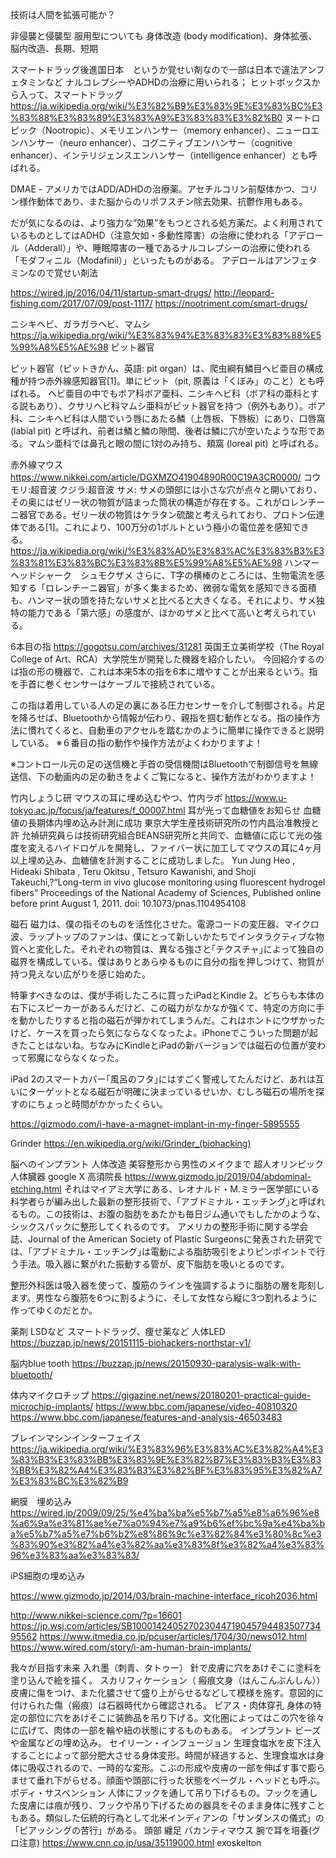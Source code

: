 技術は人間を拡張可能か？

非侵襲と侵襲型
服用型についても
身体改造 (body modification)、身体拡張、脳内改造、長期、短期

スマートドラッグ後進国日本　というか覚せい剤なので一部は日本で違法アンフェタミンなど
ナルコレプシーやADHDの治療に用いられる；
ヒットボックスから入って、スマートドラッグ
https://ja.wikipedia.org/wiki/%E3%82%B9%E3%83%9E%E3%83%BC%E3%83%88%E3%83%89%E3%83%A9%E3%83%83%E3%82%B0
ヌートロピック（Nootropic）、メモリエンハンサー（memory enhancer）、ニューロエンハンサー（neuro enhancer）、コグニティブエンハンサー（cognitive enhancer）、インテリジェンスエンハンサー（intelligence enhancer）とも呼ばれる。

DMAE - アメリカではADD/ADHDの治療薬。アセチルコリン前駆体かつ、コリン様作動体であり、また脳からのリポフスチン除去効果、抗鬱作用もある。

だが気になるのは、より強力な“効果”をもつとされる処方薬だ。よく利用されているものとしてはADHD（注意欠如・多動性障害）の治療に使われる「アデロール（Adderall）」や、睡眠障害の一種であるナルコレプシーの治療に使われる「モダフィニル（Modafinil）」といったものがある。
アデロールはアンフェタミンなので覚せい剤法

https://wired.jp/2016/04/11/startup-smart-drugs/
http://leopard-fishing.com/2017/07/09/post-1117/
https://nootriment.com/smart-drugs/


ニシキヘビ、ガラガラヘビ、マムシ
https://ja.wikipedia.org/wiki/%E3%83%94%E3%83%83%E3%83%88%E5%99%A8%E5%AE%98
ピット器官

ピット器官（ピットきかん、英語: pit organ）は、爬虫綱有鱗目ヘビ亜目の構成種が持つ赤外線感知器官[1]。単にピット（pit, 原義は「くぼみ」のこと）とも呼ばれる。
ヘビ亜目の中でもボア科ボア亜科、ニシキヘビ科（ボア科の亜科とする説もあり）、クサリヘビ科マムシ亜科がピット器官を持つ（例外もあり）。ボア科、ニシキヘビ科は人間でいう唇にあたる鱗（上唇板、下唇板）にあり、口唇窩 (labial pit) と呼ばれ、前者は鱗と鱗の隙間、後者は鱗に穴が空いたような形である。マムシ亜科では鼻孔と眼の間に1対のみ持ち、頬窩 (loreal pit) と呼ばれる。



赤外線マウス
https://www.nikkei.com/article/DGXMZO41904890R00C19A3CR0000/
コウモリ:超音波
クジラ:超音波
サメ: サメの頭部には小さな穴が点々と開いており、その奥にはゼリー状の物質が詰まった筒状の構造が存在する。これがロレンチーニ器官である。ゼリー状の物質はケラタン硫酸と考えられており、プロトン伝達体である[1]。これにより、100万分の1ボルトという極小の電位差を感知できる。
https://ja.wikipedia.org/wiki/%E3%83%AD%E3%83%AC%E3%83%B3%E3%83%81%E3%83%BC%E3%83%8B%E5%99%A8%E5%AE%98
ハンマーヘッドシャーク　シュモクザメ
さらに、T字の横棒のところには、生物電流を感知する「ロレンチーニ器官」が多く集まるため、微弱な電気を感知できる面積も、ハンマー状の頭を持たないサメと比べると大きくなる。それにより、サメ独特の能力である「第六感」の感度が、ほかのサメと比べて高いと考えられている。




6本目の指
https://gogotsu.com/archives/31281
英国王立美術学校（The Royal College of Art、RCA）大学院生が開発した機器を紹介したい。
今回紹介するのは指の形の機器で、これは本来5本の指を6本に増やすことが出来るという。指を手首に巻くセンサーはケーブルで接続されている。

この指は着用している人の足の裏にある圧力センサーを介して制御される。片足を降ろせば、Bluetoothから情報が伝わり、親指を掴む動作となる。指の操作方法に慣れてくると、自動車のアクセルを踏むかのように簡単に操作できると説明している。
※６番目の指の動作や操作方法がよくわかりますよ！

※コントロール元の足の送信機と手首の受信機間はBluetoothで制御信号を無線送信、下の動画内の足の動きをよくご覧になると、操作方法がわかりますよ！


竹内しょうじ研
マウスの耳に埋め込むやつ、竹内ラボ
https://www.u-tokyo.ac.jp/focus/ja/features/f_00007.html
耳が光って血糖値をお知らせ 血糖値の長期体内埋め込み計測に成功
東京大学生産技術研究所の竹内昌治准教授と許 允禎研究員らは技術研究組合BEANS研究所と共同で、血糖値に応じて光の強度を変えるハイドロゲルを開発し、ファイバー状に加工してマウスの耳に4ヶ月以上埋め込み、血糖値を計測することに成功しました。
Yun Jung Heo , Hideaki Shibata , Teru Okitsu , Tetsuro Kawanishi, and Shoji Takeuchi,?“Long-term in vivo glucose monitoring using fluorescent hydrogel fibers”
Proceedings of the National Academy of Sciences, Published online before print August 1, 2011. doi: 10.1073/pnas.1104954108


磁石
磁力は、僕の指そのものを活性化させた。電源コードの変圧器、マイクロ波、ラップトップのファンは、僕にとって新しいかたちでインタラクティブな物質へと変化した。それぞれの物質は、異なる強さと｢テクスチャ｣によって独自の磁界を構成している。僕はありとあらゆるものに自分の指を押しつけて、物質が持つ見えない広がりを感じ始めた。

特筆すべきなのは、僕が手術したころに買ったiPadとKindle 2。どちらも本体の右下にスピーカーがあるんだけど、この磁力がなかなか強くて、特定の方向に手を動かしたりすると指の磁石が弾かれてしまうんだ。これはホントにウザかったけど、ケースを買ったら気にならなくなったよ。iPhoneでこういった問題が起きたことはないね。ちなみにKindleとiPadの新バージョンでは磁石の位置が変わって邪魔にならなくなった。

iPad 2のスマートカバー｢風呂のフタ｣にはすごく警戒してたんだけど、あれは互いにターゲットとなる磁石が明確に決まっているせいか、むしろ磁石の場所を探すのにちょっと時間がかかったくらい。

https://gizmodo.com/i-have-a-magnet-implant-in-my-finger-5895555

Grinder
https://en.wikipedia.org/wiki/Grinder_(biohacking)

脳へのインプラント
人体改造
美容整形から男性のメイクまで
超人オリンピック
人体臓器
google X
高須院長
https://www.gizmodo.jp/2019/04/abdominal-etching.html
それはマイアミ大学にある、レオナルド・M.ミラー医学部にいる科学者らが編み出した最新の整形技術で、｢アブドミナル・エッチング｣と呼ばれるもの。この技術は、お腹の脂肪をあたかも毎日ジム通いでもしたかのような、シックスパックに整形してくれるのです。
アメリカの整形手術に関する学会誌、Journal of the American Society of Plastic Surgeonsに発表された研究では、｢アブドミナル・エッチング｣は電動による脂肪吸引をよりピンポイントで行う手法。吸入器に繋がれた振動する管が、皮下脂肪を吸いとるのです。

整形外科医は吸入器を使って、腹筋のラインを強調するように脂肪の層を彫刻します。男性なら腹筋を6つに割るように、そして女性なら縦に3つ割れるように作ってゆくのだとか。



薬剤 LSDなど
スマートドラッグ、痩せ薬など
人体LED
https://buzzap.jp/news/20151115-biohackers-northstar-v1/

脳内blue tooth
https://buzzap.jp/news/20150930-paralysis-walk-with-bluetooth/

体内マイクロチップ
https://gigazine.net/news/20180201-practical-guide-microchip-implants/
https://www.bbc.com/japanese/video-40810320
https://www.bbc.com/japanese/features-and-analysis-46503483

ブレインマシンインターフェイス
https://ja.wikipedia.org/wiki/%E3%83%96%E3%83%AC%E3%82%A4%E3%83%B3%E3%83%BB%E3%83%9E%E3%82%B7%E3%83%B3%E3%83%BB%E3%82%A4%E3%83%B3%E3%82%BF%E3%83%95%E3%82%A7%E3%83%BC%E3%82%B9

網膜　埋め込み
https://wired.jp/2009/09/25/%e4%ba%ba%e5%b7%a5%e8%a6%96%e8%a6%9a%e3%81%ae%e7%a0%94%e7%a9%b6%ef%bc%9a%e4%ba%ba%e5%b7%a5%e7%b6%b2%e8%86%9c%e3%82%84%e3%80%8c%e3%83%90%e3%82%a4%e3%82%aa%e3%83%8f%e3%82%a4%e3%83%96%e3%83%aa%e3%83%83/

iPS細胞の埋め込み


https://www.gizmodo.jp/2014/03/brain-machine-interface_ricoh2036.html

http://www.nikkei-science.com/?p=16601
https://jp.wsj.com/articles/SB10001424052702304471904579448350773495562
https://www.itmedia.co.jp/pcuser/articles/1704/30/news012.html
https://www.wired.com/story/i-am-human-brain-implants/

我々が目指す未来
入れ墨（刺青、タトゥー）
針で皮膚に穴をあけそこに塗料を塗り込んで絵を描く。
スカリフィケーション（ 瘢痕文身（はんこんぶんしん））
皮膚に傷をつけ、また化膿させて盛り上がらせるなどして模様を施す。意図的に付けられた傷（瘢痕）は石器時代から確認される。
ピアス・肉体穿孔
身体の特定の部位に穴をあけそこに装飾品を吊り下げる。文化圏によってはこの穴を徐々に広げて、肉体の一部を輪や紐の状態にするものもある。
インプラント
ビーズや金属などの埋め込み。
セイリーン・インフュージョン
生理食塩水を皮下注入することによって部分肥大させる身体変形。時間が経過すると、生理食塩水は身体に吸収されるので、一時的な変形。こぶの形成や皮膚の一部を伸ばす事で膨らませて垂れ下がらせる。顔面や頭部に行った状態をベーグル・ヘッドとも呼ぶ。
ボディ・サスペンション
人体にフックを通して吊り下げるもの。フックを通した皮膚には痕が残り、フックや吊り下げるための器具をそのまま身体に残すこともある。類似した伝統的行為として北米インディアンの「サンダンスの儀式」の「ピアッシングの苦行」がある。
頭部
纏足
バカンティマウス
腕で耳を培養(グロ注意)
https://www.cnn.co.jp/usa/35119000.html
exoskelton

